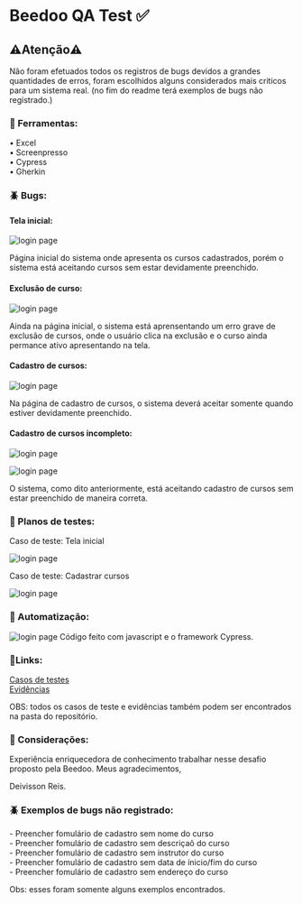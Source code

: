 <h1>Beedoo QA Test ✅</h1>

<h2>⚠️Atenção⚠️</h2>
Não foram efetuados todos os registros de bugs devidos a grandes quantidades de erros, foram escolhidos alguns considerados mais criticos para um sistema real. (no fim do readme terá exemplos de bugs não registrado.)

<h3>🔧 Ferramentas:</h3>
• Excel<br>
• Screenpresso<br>
• Cypress<br>
• Gherkin<br>

<h3>🪲 Bugs:</h3>

<h4>Tela inicial:</h4>

![login page](https://github.com/deivissonnreis/QA-Test/blob/main/Beedoo%20QA%20Test/Evidências/Suíte%20-%20Tela%20inicial/Suíte%20-%20Tela%20inicial%20-%20ID%202.png)

Página inicial do sistema onde apresenta os cursos cadastrados, porém o sistema está aceitando cursos sem estar devidamente preenchido.

<h4>Exclusão de curso:</h4>

![login page](https://github.com/deivissonnreis/QA-Test/blob/main/Beedoo%20QA%20Test/Evidências/Suíte%20-%20Tela%20inicial/Suíte%20-%20Tela%20inicial%20-%20ID%203.png)

Ainda na página inicial, o sistema está aprensentando um erro grave de exclusão de cursos, onde o usuário clica na exclusão e o curso ainda permance ativo apresentando na tela.

<h4>Cadastro de cursos:</h4>

![login page](https://github.com/deivissonnreis/QA-Test/blob/main/Beedoo%20QA%20Test/Evidências/Suíte%20-%20Cadastrar%20cursos/Suíte%20-%20Cadastrar%20cursos%20-%20ID%201-1.png)

Na página de cadastro de cursos, o sistema deverá aceitar somente quando estiver devidamente preenchido.

<h4>Cadastro de cursos incompleto:</h4>


![login page](https://github.com/deivissonnreis/QA-Test/blob/main/Beedoo%20QA%20Test/Evidências/Suíte%20-%20Cadastrar%20cursos/Suíte%20-%20Cadastrar%20cursos%20-%20ID%202-1.png)

![login page](https://github.com/deivissonnreis/QA-Test/blob/main/Beedoo%20QA%20Test/Evidências/Suíte%20-%20Cadastrar%20cursos/Suíte%20-%20Cadastrar%20cursos%20-%20ID%202-2.png)



O sistema, como dito anteriormente, está aceitando cadastro de cursos sem estar preenchido de maneira correta.

<h3>📜 Planos de testes:</h3>

Caso de teste: Tela inicial

![login page](https://github.com/deivissonnreis/QA-Test/blob/main/Beedoo%20QA%20Test/Evidências/Caso%20de%20teste%202.png)

Caso de teste: Cadastrar cursos

![login page](https://github.com/deivissonnreis/QA-Test/blob/main/Beedoo%20QA%20Test/Evidências/Caso%20de%20teste%201.png)

<h3>🤖 Automatização:</h3>

![login page](https://github.com/deivissonnreis/QA-Test/blob/main/Beedoo%20QA%20Test/Cypress%20-%20Bônus/Beedoo%20Cypress/Cypress-1.png)
Código feito com javascript e o framework Cypress.


<h3>🔗Links:</h3>
 <a href='https://docs.google.com/spreadsheets/d/170ENdST1mG_d_OJxBGORIJS6Eeadm8hD/edit?gid=140281297#gid=140281297'>Casos de testes</a><br>
 <a href='https://drive.google.com/drive/folders/1ofXXDbML0Iu_QD--RLxwsvBsg4qX3ZjJ?usp=drive_link'>Evidências</a>

 OBS: todos os casos de teste e evidências também podem ser encontrados na pasta do repositório.

 <h3>💬 Considerações:</h3>
 Experiência enriquecedora de conhecimento trabalhar nesse desafio proposto pela Beedoo.
 Meus agradecimentos,

 Deivisson Reis.

 <h3>🪲 Exemplos de bugs não registrado: </h3>
 - Preencher fomulário de cadastro sem nome do curso <br>
 - Preencher fomulário de cadastro sem descriçaõ do curso <br>
 - Preencher fomulário de cadastro sem instrutor do curso <br>
 - Preencher fomulário de cadastro sem data de ínicio/fim do curso <br>
 - Preencher fomulário de cadastro sem endereço do curso <br>

  Obs: esses foram somente alguns exemplos encontrados.
 
 
 

 
 

 









